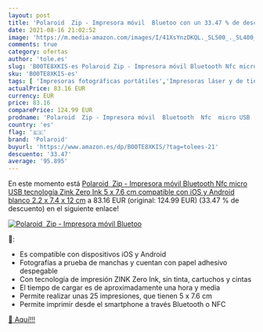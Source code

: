 ```yaml
---
layout: post
title: 'Polaroid  Zip - Impresora móvil  Bluetoo con un 33.47 % de descuento'
date: 2021-08-16 21:02:52
image: 'https://m.media-amazon.com/images/I/41XsYnzDKQL._SL500_._SL400_.jpg'
comments: true
category: ofertas
author: 'tole.es'
slug: 'B00TE8XKIS-es Polaroid Zip - Impresora móvil Bluetooth Nfc micro USB...'
sku: 'B00TE8XKIS-es'
tags: [ 'Impresoras fotográficas portátiles','Impresoras láser y de tinta','Impresoras y accesorios','Informática','android','polaroid', ]
actualPrice: 83.16 EUR
currency: EUR
price: 83.16
comparePrice: 124.99 EUR
prodname: 'Polaroid  Zip - Impresora móvil  Bluetooth  Nfc  micro USB  tecnología Zink Zero Ink  5 x 7.6 cm  compatible con iOS y Android  blanco  2.2 x 7.4 x 12 cm'
country: 'es'
flag: '🇪🇸'
brand: 'Polaroid'
buyurl: 'https://www.amazon.es/dp/B00TE8XKIS/?tag=tolees-21'
descuento: '33.47'
average: '95.895'
---
```


En este momento está [Polaroid  Zip - Impresora móvil  Bluetooth  Nfc  micro USB  tecnología Zink Zero Ink  5 x 7.6 cm  compatible con iOS y Android  blanco  2.2 x 7.4 x 12 cm](https://www.amazon.es/dp/B00TE8XKIS/?tag=tolees-21) a 83.16 EUR (original: 124.99 EUR) (33.47 %  de descuento) en el siguiente enlace!

[![Polaroid  Zip - Impresora móvil  Bluetoo](https://m.media-amazon.com/images/I/41XsYnzDKQL._SL500_._SL400_.jpg)](https://www.amazon.es/dp/B00TE8XKIS/?tag=tolees-21)

🔎:

- Es compatible con dispositivos iOS y Android
- Fotografías a prueba de manchas y cuentan con papel adhesivo despegable
- Con tecnología de impresión ZINK Zero Ink, sin tinta, cartuchos y cintas
- El tiempo de cargar es de aproximadamente una hora y media
- Permite realizar unas 25 impresiones, que tienen 5 x 7.6 cm
- Permite imprimir desde el smartphone a través Bluetooth o NFC

[🛒 Aquí!!!](https://www.amazon.es/dp/B00TE8XKIS/?tag=tolees-21)
